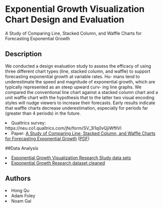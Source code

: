 # Exponential Growth Visualization Chart Design and Evaluation

A Study of Comparing Line, Stacked Column, and Waffle Charts for Forecasting Exponential Growth

## Description
We conducted a design evaluation study to assess the efficacy of
using three different chart types (line, stacked column, and waffle)
to support forecasting exponential growth at variable rates. Hu-
mans tend to underestimate the speed and magnitude of exponential
growth, which are typically represented as an steep upward curv-
ing line graphs. We compared the conventional line chart against
a stacked column chart and a unit waffle chart with the hypothesis
that to the latter two visual encoding styles will nudge viewers to
increase their forecasts. Early results indicate that waffle charts
decrease underestimation, especially for periods far (greater than 4
periods) in the future.

<li>Qualtrics survey: https://neu.co1.qualtrics.com/jfe/form/SV_3l1q0vQjiWftlVI
<li>Paper: <a href="https://www.overleaf.com/read/bwxpsnwwxymh">A Study of Comparing Line, Stacked Column, and Waffle Charts for Forecasting Exponential Growth</a> (<a href="https://www.dropbox.com/s/y9v8p5d0o29n1yd/A_Study_of_Stacked_Comparing_Line__Column__and_Waffle_Charts_for_Forecasting_Exponential_Growth.pdf?dl=0">PDF</a>)

##Data Analysis
<li><a href="https://docs.google.com/spreadsheets/d/1cCxdHAVIYAhpmS_-hc90PX2zrN8vPTbHzFEqEFA6WDk/edit#gid=2059195474">Exponential Growth Visualization Research Study data sets</a>
<li><a href="https://docs.google.com/spreadsheets/d/1X7Kc0BMCO06t1_tw2P9vFBt5Ryqd-TFgGDzAWJaCbRM/edit#gid=702028734">Exponential Growth Research dataset cleaned</a>
  
## Authors
<li>Hong Qu
<li>Adam Foley
<li>Noam Gal

